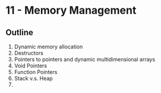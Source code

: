 # 11 - Memory Management

## Outline
1. Dynamic memory allocation
2. Destructors
3. Pointers to pointers and dynamic multidimensional arrays
4. Void Pointers
5. Function Pointers
6. Stack v.s. Heap
7. 